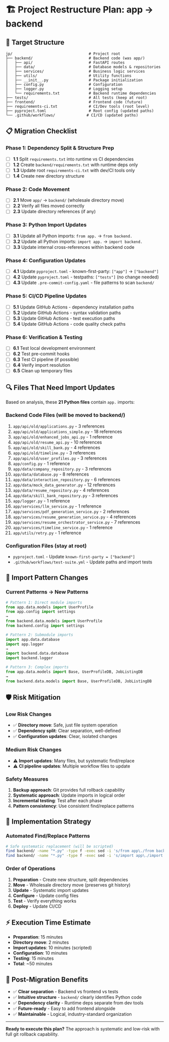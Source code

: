 # 🏗️ Project Restructure Plan: app → backend

## 🎯 Target Structure
```
jp/                                  # Project root
├── backend/                         # Backend code (was app/)
│   ├── api/                         # FastAPI routes
│   ├── data/                        # Database models & repositories  
│   ├── services/                    # Business logic services
│   ├── utils/                       # Utility functions
│   ├── __init__.py                  # Package initialization
│   ├── config.py                    # Configuration
│   ├── logger.py                    # Logging setup
│   └── requirements.txt             # Backend runtime dependencies
├── tests/                           # All tests (keep at root)
├── frontend/                        # Frontend code (future)
├── requirements-ci.txt              # CI/Dev tools (root level)
├── pyproject.toml                   # Root config (updated paths)
└── .github/workflows/              # CI/CD (updated paths)
```

## 📋 Migration Checklist

### Phase 1: Dependency Split & Structure Prep
- [ ] **1.1** Split `requirements.txt` into runtime vs CI dependencies
- [ ] **1.2** Create `backend/requirements.txt` with runtime deps only
- [ ] **1.3** Update root `requirements-ci.txt` with dev/CI tools only
- [ ] **1.4** Create new directory structure

### Phase 2: Code Movement
- [ ] **2.1** Move `app/` → `backend/` (wholesale directory move)
- [ ] **2.2** Verify all files moved correctly
- [ ] **2.3** Update directory references (if any)

### Phase 3: Python Import Updates
- [ ] **3.1** Update all Python imports: `from app.` → `from backend.`
- [ ] **3.2** Update all Python imports: `import app.` → `import backend.`
- [ ] **3.3** Update internal cross-references within backend code

### Phase 4: Configuration Updates  
- [ ] **4.1** Update `pyproject.toml` - known-first-party: `["app"]` → `["backend"]`
- [ ] **4.2** Update `pyproject.toml` - testpaths: `["tests"]` (no change needed)
- [ ] **4.3** Update `.pre-commit-config.yaml` - file patterns to scan `backend/`

### Phase 5: CI/CD Pipeline Updates
- [ ] **5.1** Update GitHub Actions - dependency installation paths
- [ ] **5.2** Update GitHub Actions - syntax validation paths  
- [ ] **5.3** Update GitHub Actions - test execution paths
- [ ] **5.4** Update GitHub Actions - code quality check paths

### Phase 6: Verification & Testing
- [ ] **6.1** Test local development environment
- [ ] **6.2** Test pre-commit hooks
- [ ] **6.3** Test CI pipeline (if possible)
- [ ] **6.4** Verify import resolution
- [ ] **6.5** Clean up temporary files

## 🔍 Files That Need Import Updates

Based on analysis, these **21 Python files** contain `app.` imports:

### Backend Code Files (will be moved to backend/)
1. `app/api/old/applications.py` - 3 references
2. `app/api/old/applications_simple.py` - 18 references  
3. `app/api/old/enhanced_jobs_api.py` - 1 reference
4. `app/api/old/resume_api.py` - 10 references
5. `app/api/old/skill_bank.py` - 4 references
6. `app/api/old/timeline.py` - 3 references
7. `app/api/old/user_profiles.py` - 3 references
8. `app/config.py` - 1 reference
9. `app/data/company_repository.py` - 3 references
10. `app/data/database.py` - 8 references
11. `app/data/interaction_repository.py` - 6 references
12. `app/data/mock_data_generator.py` - 12 references
13. `app/data/resume_repository.py` - 4 references
14. `app/data/skill_bank_repository.py` - 3 references
15. `app/logger.py` - 1 reference
16. `app/services/llm_service.py` - 1 reference
17. `app/services/pdf_generation_service.py` - 2 references
18. `app/services/resume_generation_service.py` - 4 references
19. `app/services/resume_orchestrator_service.py` - 7 references
20. `app/services/timeline_service.py` - 1 reference
21. `app/utils/retry.py` - 1 reference

### Configuration Files (stay at root)
- `pyproject.toml` - Update `known-first-party = ["backend"]`
- `.github/workflows/test-suite.yml` - Update paths and import tests

## 🔄 Import Pattern Changes

### Current Patterns → New Patterns
```python
# Pattern 1: Direct module imports
from app.data.models import UserProfile
from app.config import settings
→
from backend.data.models import UserProfile  
from backend.config import settings

# Pattern 2: Submodule imports
import app.data.database
import app.logger
→
import backend.data.database
import backend.logger

# Pattern 3: Complex imports
from app.data.models import Base, UserProfileDB, JobListingDB
→
from backend.data.models import Base, UserProfileDB, JobListingDB
```

## 🛡️ Risk Mitigation

### Low Risk Changes
- ✅ **Directory move**: Safe, just file system operation
- ✅ **Dependency split**: Clear separation, well-defined
- ✅ **Configuration updates**: Clear, isolated changes

### Medium Risk Changes  
- ⚠️ **Import updates**: Many files, but systematic find/replace
- ⚠️ **CI pipeline updates**: Multiple workflow files to update

### Safety Measures
1. **Backup approach**: Git provides full rollback capability
2. **Systematic approach**: Update imports in logical order
3. **Incremental testing**: Test after each phase
4. **Pattern consistency**: Use consistent find/replace patterns

## 🔧 Implementation Strategy

### Automated Find/Replace Patterns
```bash
# Safe systematic replacement (will be scripted)
find backend/ -name "*.py" -type f -exec sed -i 's/from app\./from backend\./g' {} \;
find backend/ -name "*.py" -type f -exec sed -i 's/import app\./import backend\./g' {} \;
```

### Order of Operations
1. **Preparation** - Create new structure, split dependencies
2. **Move** - Wholesale directory move (preserves git history)  
3. **Update** - Systematic import updates
4. **Configure** - Update config files
5. **Test** - Verify everything works
6. **Deploy** - Update CI/CD

## ⚡ Execution Time Estimate
- **Preparation**: 15 minutes
- **Directory move**: 2 minutes  
- **Import updates**: 10 minutes (scripted)
- **Configuration**: 10 minutes
- **Testing**: 15 minutes
- **Total**: ~50 minutes

## 🎉 Post-Migration Benefits
- ✅ **Clear separation** - Backend vs frontend vs tests
- ✅ **Intuitive structure** - `backend/` clearly identifies Python code  
- ✅ **Dependency clarity** - Runtime deps separate from dev tools
- ✅ **Future-ready** - Easy to add frontend alongside
- ✅ **Maintainable** - Logical, industry-standard organization

---

**Ready to execute this plan?** The approach is systematic and low-risk with full git rollback capability.
